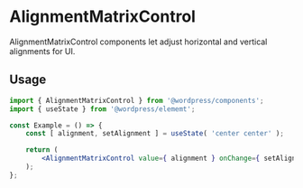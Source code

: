 # AlignmentMatrixControl

AlignmentMatrixControl components let adjust horizontal and vertical alignments for UI.

## Usage

```jsx
import { AlignmentMatrixControl } from '@wordpress/components';
import { useState } from '@wordpress/elememt';

const Example = () => {
	const [ alignment, setAlignment ] = useState( 'center center' );

	return (
		<AlignmentMatrixControl value={ alignment } onChange={ setAlignment } />
	);
};
```
